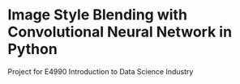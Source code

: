 # Image Style Blending with Convolutional Neural Network in Python
Project for E4990 Introduction to Data Science Industry
